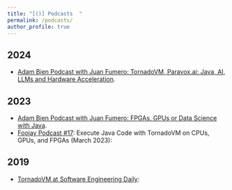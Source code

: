 ```yaml
---
title: "[()] Podcasts  "
permalink: /podcasts/
author_profile: true
---
```



## 2024
- [Adam Bien Podcast with Juan Fumero: TornadoVM, Paravox.ai: Java, AI, LLMs and Hardware Acceleration](https://airhacks.fm/#episode_282).

## 2023

- [Adam Bien Podcast with Juan Fumero: FPGAs, GPUs or Data Science with Java](https://airhacks.fm/#episode_250).
- [Foojay Podcast #17](https://medium.com/javarevisited/foojay-podcast-17-execute-java-code-with-tornadovm-on-cpus-gpus-and-fpgas-d924cc2e34d2): Execute Java Code with TornadoVM on CPUs, GPUs, and FPGAs (March 2023):

## 2019
- [TornadoVM at Software Engineering Daily](https://softwareengineeringdaily.com/2020/09/21/tornadovm-accelerating-java-with-gpus-with-juan-fumero/):